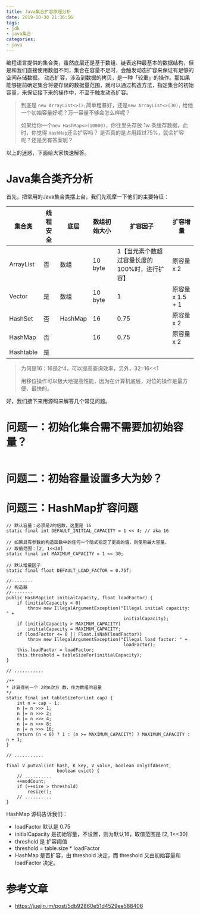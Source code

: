 ```yaml
---
title: Java集合扩容原理分析
date: 2019-10-30 21:36:56
tags:
- jdk
- java集合
categories:
- java
---
```


编程语言提供的集合类，虽然底层还是基于数组、链表这种最基本的数据结构，但是和我们直接使用数组不同，集合在容量不足时，会触发动态扩容来保证有足够的空间存储数据。
动态扩容，涉及到数据的拷贝，是一种「较重」的操作。那如果能够提前确定集合将要存储的数据量范围，就可以通过构造方法，指定集合的初始容量，来保证接下来的操作中，不至于触发动态扩容。


> 到底是 `new ArrayList<>();`简单粗暴好，还是`new ArrayList<>(30);` 给他一个初始容量好呢？万一容量不够会怎么样呢？
>
> 如果给你一个`new HashMap<>(10000)`，你往里头存放 1w 条缓存数据，此时，你觉得 `HashMap`还会扩容吗？ 是否真的是占用超过75%，就会扩容呢？还是另有答案呢？

以上的迷惑，下面给大家快速解答。

# Java集合类齐分析
首先，把常用的Java集合类摆上台，我们先观摩一下他们的主要特征：


集合类 | 线程安全 | 底层 | 数组初始大小 | 扩容因子 | 扩容增量
--- | --- | --- | ---| ---| ---
ArrayList | 否 | 数组 | 10 byte | 1【当元素个数超过容量长度的100%时，进行扩容】 | 原容量 x 2
Vector    | 是 | 数组 |  10 byte | 1 | 原容量 x 1.5 + 1
HashSet  | 否 | HashMap | 16 | 0.75 | 原容量 x 2
HashMap | 否 | | 16 | 0.75 | 原容量 x 2
Hashtable | 是

> 为何是16：16是2^4，可以提高查询效率，另外，32=16<<1
>
> 用移位操作可以极大地提高性能，因为在计算机底层，对位的操作是最方便、最快的。

好，我们接下来用源码来解答几个常见问题。

# 问题一：初始化集合需不需要加初始容量？
```

```

# 问题二：初始容量设置多大为妙？

# 问题三：HashMap扩容问题
```
// 默认容量：必须是2的倍数，这里是 16
static final int DEFAULT_INITIAL_CAPACITY = 1 << 4; // aka 16

// 如果具有参数的构造函数中的任何一个隐式指定了更高的值，则使用最大容量。
// 取值范围：[2, 1<<30]
static final int MAXIMUM_CAPACITY = 1 << 30;

// 默认增量因子
static final float DEFAULT_LOAD_FACTOR = 0.75f;

//--------
// 构造器
//--------
public HashMap(int initialCapacity, float loadFactor) {
    if (initialCapacity < 0)
        throw new IllegalArgumentException("Illegal initial capacity: " +
                                            initialCapacity);
    if (initialCapacity > MAXIMUM_CAPACITY)
        initialCapacity = MAXIMUM_CAPACITY;
    if (loadFactor <= 0 || Float.isNaN(loadFactor))
        throw new IllegalArgumentException("Illegal load factor: " +
                                            loadFactor);
    this.loadFactor = loadFactor;
    this.threshold = tableSizeFor(initialCapacity);
}

// ...........

/**
* 计算得到一个 2的n次方 数，作为数组的容量
*/
static final int tableSizeFor(int cap) {
    int n = cap - 1;
    n |= n >>> 1;
    n |= n >>> 2;
    n |= n >>> 4;
    n |= n >>> 8;
    n |= n >>> 16;
    return (n < 0) ? 1 : (n >= MAXIMUM_CAPACITY) ? MAXIMUM_CAPACITY : n + 1;
}

// ...........

final V putVal(int hash, K key, V value, boolean onlyIfAbsent,
                   boolean evict) {
    // ..........
    ++modCount;
    if (++size > threshold)
        resize();
    // ..........
}

```
HashMap 源码告诉我们：
* loadFactor 默认是 0.75
* initialCapacity 是初始容量，不设置，则为默认16，取值范围是 [2, 1<<30]
* threshold 是 扩容阈值
* threshold = table.size * loadFactor
* HashMap 是否扩容，由 threshold 决定，而 threshold 又由初始容量和 loadFactor 决定。

# 参考文章
* https://juejin.im/post/5db92860e51d4529ee588406
